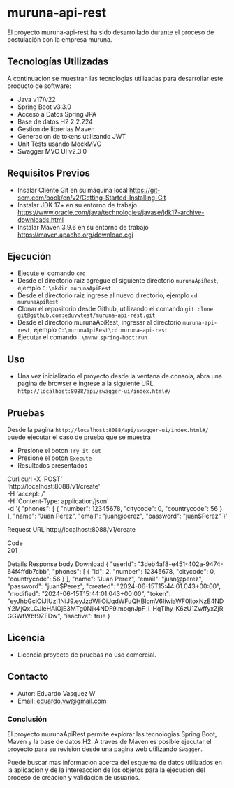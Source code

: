 # muruna-api-rest

El proyecto muruna-api-rest ha sido desarrollado durante el proceso de postulación con la empresa muruna.
## Tecnologías Utilizadas

A continuacion se muestran las tecnologias utilizadas para desarrollar este producto de software:

- Java v17/v22
- Spring Boot v3.3.0
- Acceso a Datos Spring JPA
- Base de datos H2 2.2.224
- Gestion de librerias Maven
- Generacion de tokens utilizando JWT
- Unit Tests usando MockMVC
- Swagger MVC UI v2.3.0


## Requisitos Previos

- Insalar Cliente Git en su máquina local https://git-scm.com/book/en/v2/Getting-Started-Installing-Git
- Instalar JDK 17+ en su entorno de trabajo https://www.oracle.com/java/technologies/javase/jdk17-archive-downloads.html
- Instalar Maven 3.9.6 en su entorno de trabajo https://maven.apache.org/download.cgi


## Ejecución

- Ejecute el comando `cmd`
- Desde el directorio raiz agregue el siguiente directorio `murunaApiRest`, ejemplo `C:\mkdir murunaApiRest`
- Desde el directorio raiz ingrese al nuevo directorio, ejemplo `cd murunaApiRest`
- Clonar el repositorio desde Github, utilizando el comando `git clone git@github.com:eduvwtest/muruna-api-rest.git`
- Desde el directorio murunaApiRest, ingresar al directorio `muruna-api-rest`, ejemplo `C:\murunaApiRest\cd muruna-api-rest`
- Ejecutar el comando `.\mvnw spring-boot:run`

## Uso

- Una vez inicializado el proyecto desde la ventana de consola, abra una pagina de browser e ingrese a la siguiente URL `http://localhost:8088/api/swagger-ui/index.html#/`

## Pruebas

Desde la pagina `http://localhost:8088/api/swagger-ui/index.html#/` puede ejecutar el caso de prueba que se muestra

- Presione el boton `Try it out`
- Presione el boton `Execute`
- Resultados presentados

Curl
curl -X 'POST' \
  'http://localhost:8088/v1/create' \
  -H 'accept: */*' \
  -H 'Content-Type: application/json' \
  -d '{
  "phones": [
    {
      "number": 12345678,
      "citycode": 0,
      "countrycode": 56
    }
  ],
  "name": "Juan Perez",
  "email": "juan@perez",
  "password": "juan$Perez"
}'

Request URL
http://localhost:8088/v1/create


Code	
201	

Details
Response body
Download
{
  "userId": "3deb4af8-e451-402a-9474-64f4ffdb7cbb",
  "phones": [
    {
      "id": 2,
      "number": 12345678,
      "citycode": 0,
      "countrycode": 56
    }
  ],
  "name": "Juan Perez",
  "email": "juan@perez",
  "password": "juan$Perez",
  "created": "2024-06-15T15:44:01.043+00:00",
  "modified": "2024-06-15T15:44:01.043+00:00",
  "token": "eyJhbGciOiJIUzI1NiJ9.eyJzdWIiOiJqdWFuQHBlcmV6IiwiaWF0IjoxNzE4NDY2MjQxLCJleHAiOjE3MTg0Njk4NDF9.moqnJpF_i_HqTIhy_K6zU1ZwffyxZjRGGWfWbf9ZFDw",
  "isactive": true
}


## Licencia

- Licencia proyecto de pruebas no uso comercial.

## Contacto

- Autor: Eduardo Vasquez W
- Email: eduardo.vw@gmail.com


### Conclusión

El proyecto murunaApiRest permite explorar las tecnologias Spring Boot, Maven y la base de datos H2. A traves de Maven es posible ejecutar el proyecto para su revision desde una pagina web utilizando `Swagger`.

Puede buscar mas informacion acerca del esquema de datos utilizados en la aplicacion y de la intereaccion de los objetos para la ejecucion del proceso de creacion y validacion de usuarios.